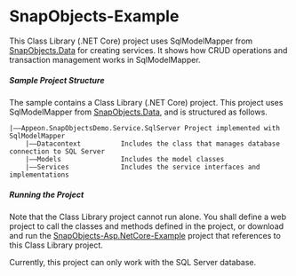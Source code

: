 ﻿# SnapObjects-Example

This Class Library (.NET Core) project uses SqlModelMapper from [SnapObjects.Data](https://www.nuget.org/packages/SnapObjects.Data/) for creating services.  It shows how CRUD operations and transaction management works in SqlModelMapper.

##### Sample Project Structure

The sample contains a Class Library (.NET Core) project. This project uses SqlModelMapper from [SnapObjects.Data](https://www.nuget.org/packages/SnapObjects.Data/), and is structured as follows.

```
|——Appeon.SnapObjectsDemo.Service.SqlServer Project implemented with SqlModelMapper
    |——Datacontext      	Includes the class that manages database connection to SQL Server
    |——Models          		Includes the model classes
    |——Services             Includes the service interfaces and implementations
```
##### Running the Project

Note that the Class Library project cannot run alone. You shall define a web project to call the classes and methods defined in the project, or download and run the [SnapObjects-Asp.NetCore-Example](https://github.com/Appeon/SnapObjects-Asp.NetCore-Example) project that references to this Class Library project.

Currently, this project can only work with the SQL Server database. 